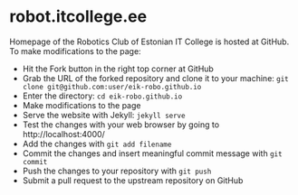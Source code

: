# robot.itcollege.ee

Homepage of the Robotics Club of Estonian IT College is hosted at GitHub.
To make modifications to the page:

* Hit the Fork button in the right top corner at GitHub
* Grab the URL of the forked repository and clone it to your machine: `git clone git@github.com:user/eik-robo.github.io`
* Enter the directory: `cd eik-robo.github.io`
* Make modifications to the page
* Serve the website with Jekyll: `jekyll serve`
* Test the changes with your web browser by going to http://localhost:4000/
* Add the changes with `git add filename`
* Commit the changes and insert meaningful commit message with `git commit`
* Push the changes to your repository with `git push`
* Submit a pull request to the upstream repository on GitHub
